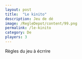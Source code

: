 ```yaml
---
layout: post
title:  "Le kinito"
description: Jeu de dé
image: /RegleDepot/content/99.png
permalink: /le-kinito
category: De
players: 3
---
```

<p>Règles du jeu à écrrire</p>